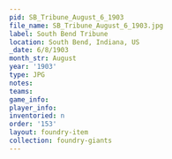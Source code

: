 ```yaml
---
pid: SB_Tribune_August_6_1903
file_name: SB_Tribune_August_6_1903.jpg
label: South Bend Tribune
location: South Bend, Indiana, US
_date: 6/8/1903
month_str: August
year: '1903'
type: JPG
notes: 
teams: 
game_info: 
player_info: 
inventoried: n
order: '153'
layout: foundry-item
collection: foundry-giants
---
```

